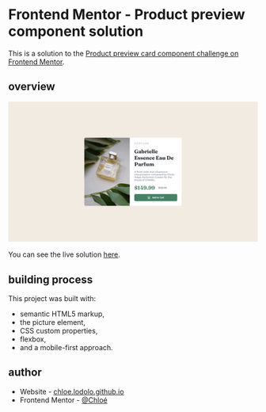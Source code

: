 # Frontend Mentor - Product preview component solution

This is a solution to the [Product preview card component challenge on Frontend Mentor](https://www.frontendmentor.io/challenges/product-preview-card-component-GO7UmttRfa).

## overview

![](./screenshot.png)

You can see the live solution [here](https://chloelodolo.github.io/frontend-mentor-product-preview/).

## building process

This project was built with:
- semantic HTML5 markup,
- the picture element,
- CSS custom properties,
- flexbox,
- and a mobile-first approach.

## author

- Website - [chloe.lodolo.github.io](https://chloelodolo.github.io)
- Frontend Mentor - [@Chloé](https://www.frontendmentor.io/profile/ChloeLodolo)
